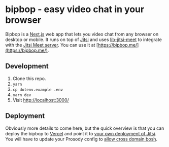# bipbop - easy video chat in your browser

Bipbop is a [Next.js](https://nextjs.org/) web app that lets you video chat from any browser on desktop or mobile. It runs on top of [Jitsi](https://jitsi.org/) and uses [lib-jitsi-meet](https://github.com/jitsi/lib-jitsi-meet) to integrate with the [Jitsi Meet server](https://jitsi.org/jitsi-meet/). You can use it at [https://bipbop.me/](https://bipbop.me/).

## Development

1. Clone this repo.
2. `yarn`
3. `cp dotenv.example .env`
4. `yarn dev`
5. Visit [http://localhost:3000/](http://localhost:3000/)

## Deployment

Obviously more details to come here, but the quick overview is that you can deploy the bipbop to [Vercel](https://vercel.com/) and point it to [your own deployment of Jitsi](https://github.com/jitsi/jitsi-meet/blob/master/doc/quick-install.md). You will have to update your Prosody config to [allow cross domain bosh](https://prosody.im/doc/modules/mod_bosh).